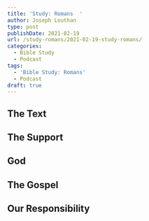 ```yaml
---
title: 'Study: Romans  '
author: Joseph Louthan
type: post
publishDate: 2021-02-19
url: /study-romans/2021-02-19-study-romans/
categories:
  - Bible Study
  - Podcast
tags:
  - 'Bible Study: Romans'
  - Podcast
draft: true
---
```

## The Text



## The Support



## God



## The Gospel



## Our Responsibility



